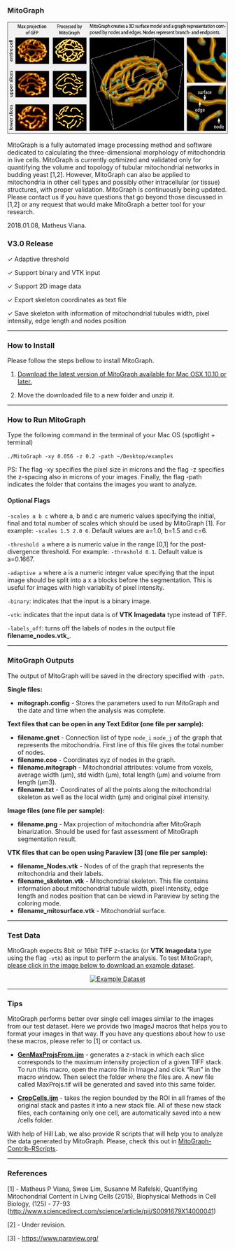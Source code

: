 ### MitoGraph

<p align="center">
  <img src="doc/mitograph.png" width="auto" height="256" title="MoCo Logo">
</p>

MitoGraph is a fully automated image processing method and software dedicated to calculating the three-dimensional morphology of mitochondria in live cells. MitoGraph is currently optimized and validated only for quantifying the volume and topology of tubular mitochondrial networks in budding yeast [1,2]. However, MitoGraph can also be applied to mitochondria in other cell types and possibly other intracellular (or tissue) structures, with proper validation. MitoGraph is continuously being updated. Please contact us if you have questions that go beyond those discussed in [1,2] or any request that would make MitoGraph a better tool for your research.

2018.01.08, Matheus Viana.

### V3.0 Release

✓ Adaptive threshold

✓ Support binary and VTK input

✓ Support 2D image data

✓ Export skeleton coordinates as text file

✓ Save skeleton with information of mitochondrial tubules width, pixel intensity, edge length and nodes position

---

### How to Install

Please follow the steps bellow to install MitoGraph.

1. <a href="https://github.com/vianamp/MitoGraph/releases/tag/v3.0">Download the latest version of MitoGraph available for Mac OSX 10.10 or later.</a>

2. Move the downloaded file to a new folder and unzip it.

---

### How to Run MitoGraph

Type the following command in the terminal of your Mac OS (spotlight + terminal)

`./MitoGraph -xy 0.056 -z 0.2 -path ~/Desktop/examples`

PS: The flag -xy specifies the pixel size in microns and the flag -z specifies the z-spacing also in microns of your images. Finally, the flag -path indicates the folder that contains the images you want to analyze.

#### Optional Flags

`-scales a b c` where a, b and c are numeric values specifying the initial, final and total number of scales which should be used by MitoGraph [1]. For example: `-scales 1.5 2.0 6`. Default values are a=1.0, b=1.5 and c=6.

`-threshold a` where a is numeric value in the range [0,1] for the post-divergence threshold. For example: `-threshold 0.1`. Default value is a=0.1667.

`-adaptive a` where a is a numeric integer value specifying that the input image should be split into a x a blocks before the segmentation. This is useful for images with high variablity of pixel intensity.

`-binary`: indicates that the input is a binary image. 

`-vtk`: indicates that the input data is of __VTK Imagedata__ type instead of TIFF.

`-labels_off`: turns off the labels of nodes in the output file __filename_nodes.vtk___.

---

### MitoGraph Outputs

The output of MitoGraph will be saved in the directory specified with `-path`.

**Single files:**

* __mitograph.config__ - Stores the parameters used to run MitoGraph and the date and time when the analysis was complete.

**Text files that can be open in any Text Editor (one file per sample):**

* __filename.gnet__ - Connection list of type `node_i` `node_j` of the graph that represents the mitochondria. First line of this file gives the total number of nodes.
* __filename.coo__ - Coordinates xyz of nodes in the graph.
* __filename.mitograph__ - Mitochondrial attributes: volume from voxels, average width (µm), std width (µm),  total length (µm) and volume from length (µm3).
* __filename.txt__ - Coordinates of all the points along the mitochondrial skeleton as well as the local width (µm) and original pixel intensity.

**Image files (one file per sample):**

* __filename.png__ - Max projection of mitochondria after MitoGraph binarization. Should be used for fast assessment of MitoGraph segmentation result.

**VTK files that can be open using Paraview [3] (one file per sample):**

* __filename_Nodes.vtk__ - Nodes of of the graph that represents the mitochondria and their labels.
* __filename_skeleton.vtk__ - Mitochondrial skeleton. This file contains information about mitochondrial tubule width, pixel intensity, edge length and nodes position that can be viewd in Paraview by seting the coloring mode.
* __filename_mitosurface.vtk__ - Mitochondrial surface.

---

### Test Data

MitoGraph expects 8bit or 16bit TIFF z-stacks (or __VTK Imagedata__ type using the flag `-vtk`) as input to perform the analysis. To test MitoGraph, <a href="https://sites.google.com/site/vianamp/examples.zip?attredirects=0&d=1">please click in the image below to download an example dataset</a>.

<p align="center">
  <a href="https://sites.google.com/site/vianamp/examples.zip?attredirects=0&d=1">
  <img src="https://sites.google.com/site/vianamp/_/rsrc/1418664353567/mitograph/examples.png" width="auto" height="128" title="Example Dataset"></a>
</p>

---

### Tips

MitoGraph performs better over single cell images similar to the images from our test dataset. Here we provide two ImageJ macros that helps you to format your images in that way. If you have any questions about how to use these macros, please refer to [1] or contact us.

* <a href="https://sites.google.com/site/vianamp/GenFramesMaxProjs.ijm?attredirects=0&d=1">__GenMaxProjsFrom.ijm__</a> - generates a z-stack in which each slice corresponds to the maximum intensity projection of a given TIFF stack. To run this macro, open the macro file in ImageJ and click “Run” in the macro window. Then select the folder where the files are. A new file called MaxProjs.tif will be generated and saved into this same folder.

* <a href="https://sites.google.com/site/vianamp/CropCells.ijm?attredirects=0&d=1">__CropCells.ijm__</a> - takes the region bounded by the ROI in all frames of the original stack and pastes it into a new stack file. All of these new stack files, each containing only one cell, are automatically saved into a new /cells folder.

With help of Hill Lab, we also provide R scripts that will help you to analyze the data generated by MitoGraph. Please, check this out in <a href="https://github.com/Hill-Lab/MitoGraph-Contrib-RScripts">MitoGraph-Contrib-RScripts</a>.

---

### References

[1] - Matheus P Viana, Swee Lim, Susanne M Rafelski, Quantifying Mitochondrial Content in Living Cells (2015), Biophysical Methods in Cell Biology, (125) - 77-93 (http://www.sciencedirect.com/science/article/pii/S0091679X14000041)

[2] - Under revision.

[3] - https://www.paraview.org/
